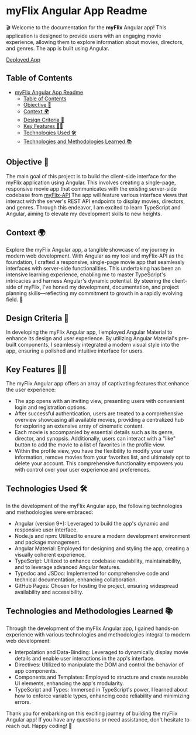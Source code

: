 # myFlix Angular App Readme

🎬 Welcome to the documentation for the **myFlix** Angular app! This application is designed to provide users with an engaging movie experience, allowing them to explore information about movies, directors, and genres. The app is built using Angular.

[Deployed App](https://jarjardinks.github.io/myFLix-Angular-client/)
## Table of Contents

- [myFlix Angular App Readme](#myflix-angular-app-readme)
  - [Table of Contents](#table-of-contents)
  - [Objective 🚀](#objective-)
  - [Context 🌍](#context-)
  - [Design Criteria 🎨](#design-criteria-)
  - [Key Features 🎥🔑](#key-features-)
  - [Technologies Used 🛠️](#technologies-used-️)
  - [Technologies and Methodologies Learned 📚](#technologies-and-methodologies-learned-)

## Objective 🚀

The main goal of this project is to build the client-side interface for the myFlix application using Angular. This involves creating a single-page, responsive movie app that communicates with the existing server-side codebase from [myFlix-API](https://github.com/JarJarDinks/myFlix-API) The app will feature various interface views that interact with the server's REST API endpoints to display movies, directors, and genres. Through this endeavor, I am excited to learn TypeScript and Angular, aiming to elevate my development skills to new heights.

## Context 🌍

Explore the myFlix Angular app, a tangible showcase of my journey in modern web development. With Angular as my tool and myFlix-API as the foundation, I crafted a responsive, single-page movie app that seamlessly interfaces with server-side functionalities. This undertaking has been an intensive learning experience, enabling me to master TypeScript's intricacies and harness Angular's dynamic potential. By steering the client-side of myFlix, I've honed my development, documentation, and project planning skills—reflecting my commitment to growth in a rapidly evolving field. 🚀

## Design Criteria 🎨

In developing the myFlix Angular app, I employed Angular Material to enhance its design and user experience. By utilizing Angular Material's pre-built components, I seamlessly integrated a modern visual style into the app, ensuring a polished and intuitive interface for users.

## Key Features 🎥🔑

The myFlix Angular app offers an array of captivating features that enhance the user experience:

- The app opens with an inviting view, presenting users with convenient login and registration options.
- After successful authentication, users are treated to a comprehensive overview showcasing all available movies, providing a centralized hub for exploring an extensive array of cinematic content.
- Each movie is accompanied by essential details such as its genre, director, and synopsis. Additionally, users can interact with a "like" button to add the movie to a list of favorites in the profile view.
- Within the profile view, you have the flexibility to modify your user information, remove movies from your favorites list, and ultimately opt to delete your account. This comprehensive functionality empowers you with control over your user experience and preferences.

## Technologies Used 🛠️

In the development of the myFlix Angular app, the following technologies and methodologies were embraced:

- Angular (version 9+): Leveraged to build the app's dynamic and responsive user interface.
- Node.js and npm: Utilized to ensure a modern development environment and package management.
- Angular Material: Employed for designing and styling the app, creating a visually coherent experience.
- TypeScript: Utilized to enhance codebase readability, maintainability, and to leverage advanced Angular features.
- Typedoc and JSDoc: Implemented for comprehensive code and technical documentation, enhancing collaboration.
- GitHub Pages: Chosen for hosting the project, ensuring widespread availability and accessibility.

## Technologies and Methodologies Learned 📚

Through the development of the myFlix Angular app, I gained hands-on experience with various technologies and methodologies integral to modern web development:

- Interpolation and Data-Binding: Leveraged to dynamically display movie details and enable user interactions in the app's interface.
- Directives: Utilized to manipulate the DOM and control the behavior of app components.
- Components and Templates: Employed to structure and create reusable UI elements, enhancing the app's modularity.
- TypeScript and Types: Immersed in TypeScript's power, I learned about how to enforce variable types, enhancing code reliability and minimizing errors.

Thank you for embarking on this exciting journey of building the myFlix Angular app! If you have any questions or need assistance, don't hesitate to reach out. Happy coding! 🚀
